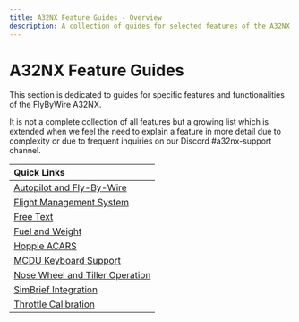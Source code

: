 ```yaml
---
title: A32NX Feature Guides - Overview
description: A collection of guides for selected features of the A32NX.
---
```


<link rel="stylesheet" href="../../stylesheets/toc-tables.css">

# A32NX Feature Guides

This section is dedicated to guides for specific features and functionalities of the FlyByWire A32NX.

It is not a complete collection of all features but a growing list which is extended when we feel the need to explain a feature in more detail due to complexity or due to frequent inquiries on our Discord #a32nx-support channel.

| Quick Links                                               |
|:----------------------------------------------------------|
| [Autopilot and Fly-By-Wire](autopilot-fbw.md)             |
| [Flight Management System](cFMS.md)                       |
| [Free Text](freetext.md)                                  |
| [Fuel and Weight](loading-fuel-weight.md)                 |
| [Hoppie ACARS](hoppie.md)                                 |
| [MCDU Keyboard Support](mcdu-keyboard.md)                 |
| [Nose Wheel and Tiller Operation](nw-tiller.md)           |
| [SimBrief Integration](simbrief.md)                       |
| [Throttle Calibration](flypados3/throttle-calibration.md) |